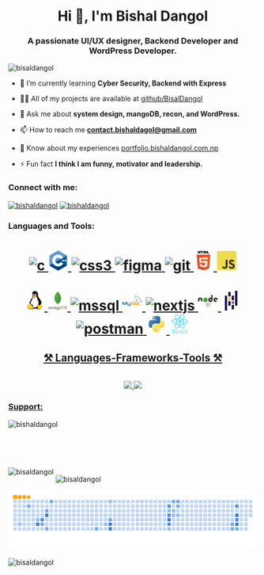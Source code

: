 <h1 align="center">Hi 👋, I'm Bishal Dangol</h1>
<h3 align="center">A passionate UI/UX designer, Backend Developer and WordPress Developer.</h3>

<p align="left"> <img src="https://komarev.com/ghpvc/?username=bisaldangol&label=Profile%20views&color=0e75b6&style=flat" alt="bisaldangol" /> </p>

- 🌱 I’m currently learning **Cyber Security, Backend with Express**

- 👨‍💻 All of my projects are available at [github/BisalDangol](github/BisalDangol)

- 💬 Ask me about **system design, mangoDB, recon, and WordPress.**

- 📫 How to reach me **contact.bishaldagol@gmail.com**

- 📄 Know about my experiences [portfolio.bishaldangol.com.np](portfolio.bishaldangol.com.np)

- ⚡ Fun fact **I think I am funny, motivator and leadership.**

<h3 align="left">Connect with me:</h3>
<p align="left">
<a href="https://linkedin.com/in/bishaldangol" target="blank"><img align="center" src="https://raw.githubusercontent.com/rahuldkjain/github-profile-readme-generator/master/src/images/icons/Social/linked-in-alt.svg" alt="bishaldangol" height="30" width="40" /></a>
<a href="https://www.facebook.com/people/Bishal-02Dangol/100024312498328" target="blank"><img align="center" src="https://raw.githubusercontent.com/rahuldkjain/github-profile-readme-generator/master/src/images/icons/Social/facebook.svg" alt="bishaldangol" height="30" width="40" /></a>
</p>

<h3 align="left">Languages and Tools:</h3>
<h1 align= "center">
<a href="https://github.com/BisalDangol/E-vottingSystemInCLanguage" target="_blank" rel="noreferrer"> <img src="https://skillicons.dev/icons?i=c" alt="c" width="40" height="40"/> </a> <a href="https://www.w3schools.com/cpp/" target="_blank" rel="noreferrer"> <img src="https://raw.githubusercontent.com/devicons/devicon/master/icons/cplusplus/cplusplus-original.svg" alt="cplusplus" width="40" height="40"/> </a> <a href="https://www.w3schools.com/css/" target="_blank" rel="noreferrer"> <img src="https://skillicons.dev/icons?i=css" alt="css3" width="40" height="40"/> </a> <a href="https://www.figma.com/" target="_blank" rel="noreferrer"> <img src="https://skillicons.dev/icons?i=figma" alt="figma" width="40" height="40"/> </a> <a href="https://git-scm.com/" target="_blank" rel="noreferrer"> <img src="https://www.vectorlogo.zone/logos/git-scm/git-scm-icon.svg" alt="git" width="40" height="40"/> </a> <a href="https://www.w3.org/html/" target="_blank" rel="noreferrer"> <img src="https://raw.githubusercontent.com/devicons/devicon/master/icons/html5/html5-original-wordmark.svg" alt="html5" width="40" height="40"/> </a> <a href="https://developer.mozilla.org/en-US/docs/Web/JavaScript" target="_blank" rel="noreferrer"> <img src="https://raw.githubusercontent.com/devicons/devicon/master/icons/javascript/javascript-original.svg" alt="javascript" width="40" height="40"/> </a><br><br> <a href="https://www.linux.org/" target="_blank" rel="noreferrer"> <img src="https://raw.githubusercontent.com/devicons/devicon/master/icons/linux/linux-original.svg" alt="linux" width="40" height="40"/> </a><a href="https://www.mongodb.com/" target="_blank" rel="noreferrer"> <img src="https://raw.githubusercontent.com/devicons/devicon/master/icons/mongodb/mongodb-original-wordmark.svg" alt="mongodb" width="40" height="40"/> </a> <a href="https://www.microsoft.com/en-us/sql-server" target="_blank" rel="noreferrer"> <img src="https://www.svgrepo.com/show/303229/microsoft-sql-server-logo.svg" alt="mssql" width="40" height="40"/> </a> <a href="https://www.mysql.com/" target="_blank" rel="noreferrer"> <img src="https://raw.githubusercontent.com/devicons/devicon/master/icons/mysql/mysql-original-wordmark.svg" alt="mysql" width="40" height="40"/> </a> <a href="https://nextjs.org/" target="_blank" rel="noreferrer"> <img src="https://cdn.worldvectorlogo.com/logos/nextjs-2.svg" alt="nextjs" width="40" height="40"/> </a> <a href="https://nodejs.org" target="_blank" rel="noreferrer"> <img src="https://raw.githubusercontent.com/devicons/devicon/master/icons/nodejs/nodejs-original-wordmark.svg" alt="nodejs" width="40" height="40"/> </a> <a href="https://pandas.pydata.org/" target="_blank" rel="noreferrer"> <img src="https://raw.githubusercontent.com/devicons/devicon/2ae2a900d2f041da66e950e4d48052658d850630/icons/pandas/pandas-original.svg" alt="pandas" width="40" height="40"/> </a> <a href="https://postman.com" target="_blank" rel="noreferrer"> <img src="https://www.vectorlogo.zone/logos/getpostman/getpostman-icon.svg" alt="postman" width="40" height="40"/> </a> <a href="https://www.python.org" target="_blank" rel="noreferrer"> <img src="https://raw.githubusercontent.com/devicons/devicon/master/icons/python/python-original.svg" alt="python" width="40" height="40"/> </a> </a> <a href="https://reactjs.org/" target="_blank" rel="noreferrer"> <img src="https://raw.githubusercontent.com/devicons/devicon/master/icons/react/react-original-wordmark.svg" alt="react" width="40" height="40"/></h1>

<h2 align="center">⚒️ Languages-Frameworks-Tools ⚒️</h2>
<br/>
<div align="center">
    <img src="https://skillicons.dev/icons?i=react,bootstrap,mui,html,css,vscode,github,figma,tailwind,git,r" />
    <img src="https://skillicons.dev/icons?i=nodejs,python,javascript,typescript,express,firebase,mongodb,c,java,nextjs,mysql,flask" /><br>
</div>

<h3 align="left">Support:</h3>
<p><a href="https://www.buymeacoffee.com/bishaldangol"> <img align="left" src="https://cdn.buymeacoffee.com/buttons/v2/default-yellow.png" height="50" width="210" alt="bishaldangol" /></a></p><br><br>

<br><p><br><img align="left" src="https://github-readme-stats.vercel.app/api/top-langs?username=bisaldangol&show_icons=true&locale=en&layout=compact" alt="bisaldangol" /></p>

<p>&nbsp;<img align="center" src="https://github-readme-stats.vercel.app/api?username=bisaldangol&show_icons=true&locale=en" alt="bisaldangol" /></p>
<!-- Snake -->
<div align="center">
    
  ![snake gif](https://github.com/BisalDangol/bisaldangol/blob/output/ocean.gif)
</div>

<p><img align="center" src="https://github-readme-streak-stats.herokuapp.com/?user=bisaldangol&theme=tokyonight" alt="bisaldangol" /></p>
